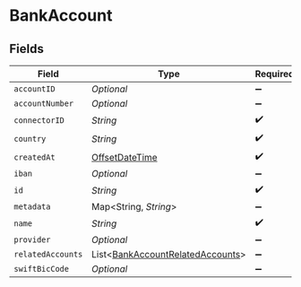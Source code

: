 # BankAccount


## Fields

| Field                                                                                     | Type                                                                                      | Required                                                                                  | Description                                                                               |
| ----------------------------------------------------------------------------------------- | ----------------------------------------------------------------------------------------- | ----------------------------------------------------------------------------------------- | ----------------------------------------------------------------------------------------- |
| `accountID`                                                                               | *Optional<String>*                                                                        | :heavy_minus_sign:                                                                        | N/A                                                                                       |
| `accountNumber`                                                                           | *Optional<String>*                                                                        | :heavy_minus_sign:                                                                        | N/A                                                                                       |
| `connectorID`                                                                             | *String*                                                                                  | :heavy_check_mark:                                                                        | N/A                                                                                       |
| `country`                                                                                 | *String*                                                                                  | :heavy_check_mark:                                                                        | N/A                                                                                       |
| `createdAt`                                                                               | [OffsetDateTime](https://docs.oracle.com/javase/8/docs/api/java/time/OffsetDateTime.html) | :heavy_check_mark:                                                                        | N/A                                                                                       |
| `iban`                                                                                    | *Optional<String>*                                                                        | :heavy_minus_sign:                                                                        | N/A                                                                                       |
| `id`                                                                                      | *String*                                                                                  | :heavy_check_mark:                                                                        | N/A                                                                                       |
| `metadata`                                                                                | Map<String, *String*>                                                                     | :heavy_minus_sign:                                                                        | N/A                                                                                       |
| `name`                                                                                    | *String*                                                                                  | :heavy_check_mark:                                                                        | N/A                                                                                       |
| `provider`                                                                                | *Optional<String>*                                                                        | :heavy_minus_sign:                                                                        | N/A                                                                                       |
| `relatedAccounts`                                                                         | List<[BankAccountRelatedAccounts](../../models/shared/BankAccountRelatedAccounts.md)>     | :heavy_minus_sign:                                                                        | N/A                                                                                       |
| `swiftBicCode`                                                                            | *Optional<String>*                                                                        | :heavy_minus_sign:                                                                        | N/A                                                                                       |